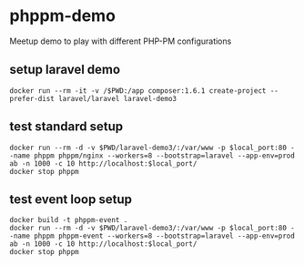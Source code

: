 # phppm-demo
Meetup demo to play with different PHP-PM configurations

## setup laravel demo
```
docker run --rm -it -v /$PWD:/app composer:1.6.1 create-project --prefer-dist laravel/laravel laravel-demo3
```

## test standard setup
```
docker run --rm -d -v $PWD/laravel-demo3/:/var/www -p $local_port:80 --name phppm phppm/nginx --workers=8 --bootstrap=laravel --app-env=prod
ab -n 1000 -c 10 http://localhost:$local_port/
docker stop phppm
```

## test event loop setup
```
docker build -t phppm-event .
docker run --rm -d -v $PWD/laravel-demo3/:/var/www -p $local_port:80 --name phppm phppm-event --workers=8 --bootstrap=laravel --app-env=prod
ab -n 1000 -c 10 http://localhost:$local_port/
docker stop phppm
```


